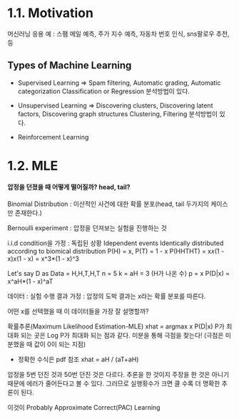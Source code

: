 # 1.1. Motivation

머신러닝 응용 예 : 스팸 메일 예측, 주가 지수 예측, 자동차 번호 인식, sns팔로우 추천, 등

## Types of Machine Learning
* Supervised Learning => Spam filtering, Automatic grading, Automatic categorization
		       Classification or Regression 분석방법이 있다.
	
* Unsupervised Learning => Discovering clusters, Discovering latent factors, Discovering graph structures
		          Clustering, Filtering 분석방법이 있다. 

* Reinforcement Learning

# 1.2. MLE

#### 압정을 던졌을 때 어떻게 떨어질까? head, tail?

Binomial Distribution : 이산적인 사건에 대한 확률 분포(head, tail 두가지의 케이스만 존재한다.)
 
Bernoulli experiment : 압정을 던져보는 실험을 진행하는 것

i.i.d condition을 가정 : 독립된 상황
Idependent events
Identically distributed according to biomical distribution
P(H) = x, P(T) = 1 - x
P(HHTHT) = x*x*(1 - x)*x*(1 - x) = x^3*(1 - x)^3

Let's say
D as Data = H,H,T,H,T
n = 5
k = aH = 3 (H가 나온 수) 
p = x
P(D|x) = x^aH*(1 - x)^aT

데이터 : 실험 수행 결과
가정 : 압정의 도박 결과는 x라는 확률 분포를 따른다.

어떤 x를 선택했을 때 이 데이터들을 가장 잘 설명할까?

확률추론(Maximum Likelihood Estimation-MLE)
xhat = argmax x P(D|x)
P가 최대화 되는 곳은 Log P가 최대화 되는 점과 같다.
미분을 통해 극점을 찾는다! (극점은 미분했을 때 값이 0이 되는 지점)
* 정확한 수식은 pdf 참조
xhat = aH / (aT+aH)

압정을 5번 던진 것과 50번 던진 것은 다르다.
추론을 한 것이지 주장을 한 것은 아니기 때문에 에러가 줄어든다고 볼 수 있다.
그러므로 실행횟수가 크면 클 수록 더 명확한 추론이 된다.

이것이 Probably Approximate Correct(PAC) Learning




